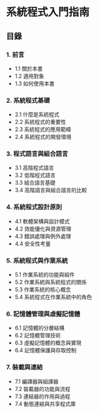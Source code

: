# 系統程式入門指南

## 目錄

### 1. 前言
   - 1.1 關於本書
   - 1.2 適用對象
   - 1.3 如何使用本書

### 2. 系統程式基礎
   - 2.1 什麼是系統程式
   - 2.2 系統程式的重要性
   - 2.3 系統程式的應用範疇
   - 2.4 系統程式的開發環境

### 3. 程式語言與組合語言
   - 3.1 高階程式語言
   - 3.2 低階程式語言
   - 3.3 組合語言基礎
   - 3.4 高階語言與組合語言的比較

### 4. 系統程式設計原則
   - 4.1 軟體架構與設計模式
   - 4.2 效能優化與資源管理
   - 4.3 錯誤處理與例外處理
   - 4.4 安全性考量

### 5. 系統程式與作業系統
   - 5.1 作業系統的功能與組件
   - 5.2 作業系統與系統程式的關係
   - 5.3 作業系統的核心概念
   - 5.4 系統程式在作業系統中的角色

### 6. 記憶體管理與虛擬記憶體
   - 6.1 記憶體的分層結構
   - 6.2 記憶體管理技術
   - 6.3 虛擬記憶體的概念與實現
   - 6.4 記憶體保護與存取控制

### 7. 裝載與連結
   - 7.1 編譯器與組譯器
   - 7.2 裝載器的功能與流程
   - 7.3 連結器的作用與過程
   - 7.4 動態連結與共享程式庫

